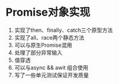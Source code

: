 # Promise对象实现

1. 实现了then、finally、catch三个原型方法
2. 实现了all、race两个静态方法
3. 可以与原生Promise混用
4. 处理了部分异常输入
5. 值穿透
6. 可以与async && awit 组合使用
7. 写了一些单元测试保证开发质量
